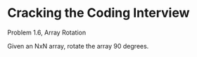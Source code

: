 # Cracking the Coding Interview
Problem 1.6, Array Rotation

Given an NxN array, rotate the array 90 degrees.
